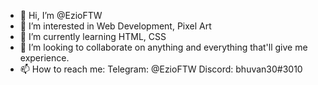 - 👋 Hi, I’m @EzioFTW
- 👀 I’m interested in Web Development, Pixel Art
- 🌱 I’m currently learning HTML, CSS
- 💞️ I’m looking to collaborate on anything and everything that'll give me experience.
- 📫 How to reach me:
Telegram: @EzioFTW
Discord: bhuvan30#3010
<!---
EzioFTW/EzioFTW is a ✨ special ✨ repository because its `README.md` (this file) appears on your GitHub profile.
You can click the Preview link to take a look at your changes.
--->
